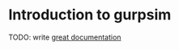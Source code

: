 # Introduction to gurpsim

TODO: write [great documentation](http://jacobian.org/writing/what-to-write/)
